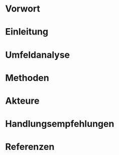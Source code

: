 Vorwort
=======

<!--chapter:end:index.Rmd-->

Einleitung
==========

<!--chapter:end:01-einleitung.Rmd-->

Umfeldanalyse
=============

<!--chapter:end:02-umfeldanalyse.Rmd-->

Methoden
========

<!--chapter:end:03-methoden.Rmd-->

Akteure
=======

<!--chapter:end:04-akteure.Rmd-->

Handlungsempfehlungen
=====================

<!--chapter:end:05-handlungsempfehlungen.Rmd-->

Referenzen
==========

<!--chapter:end:06-referenzen.Rmd-->
